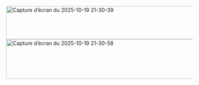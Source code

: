 <img width="835" height="90" alt="Capture d’écran du 2025-10-19 21-30-39" src="https://github.com/user-attachments/assets/544fd4ba-054d-443a-8454-1f884715c33e" />
<img width="835" height="107" alt="Capture d’écran du 2025-10-19 21-30-58" src="https://github.com/user-attachments/assets/e58d9893-c0e3-4380-a68f-62e762d164c4" />

